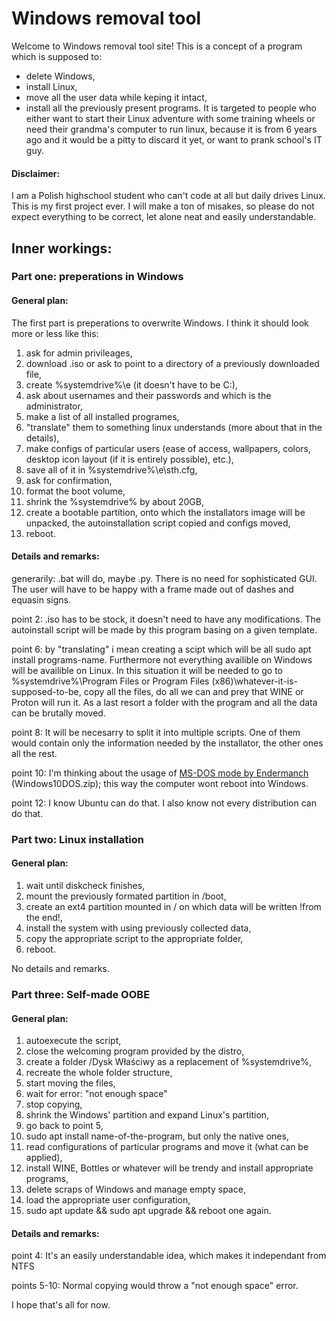 # Windows removal tool
Welcome to Windows removal tool site! This is a concept of a program which is supposed to:
- delete Windows,
- install Linux,
- move all the user data while keping it intact,
- install all the previously present programs.
It is targeted to people who either want to start their Linux adventure with some training wheels or need their grandma's computer to run linux, because it is from 6 years ago and it would be a pitty to discard it yet, or want to prank school's IT guy. 

#### Disclaimer:
I am a Polish highschool student who can't code at all but daily drives Linux. This is my first project ever. I will make a ton of misakes, so please do not expect everything to be correct, let alone neat and easily understandable. 

## Inner workings:

### Part one: preperations in Windows

#### General plan:

The first part is preperations to overwrite Windows. I think it should look more or less like this:
1. ask for admin privileages,
2. download .iso or ask to point to a directory of a previously downloaded file,
3. create %systemdrive%\e (it doesn't have to be C:\),
4. ask about usernames and their passwords and which is the administrator,
5. make a list of all installed programes,
6. "translate" them to something linux understands (more about that in the details),
7. make configs of particular users (ease of access, wallpapers, colors, desktop icon layout (if it is entirely possible), etc.),
8. save all of it in %systemdrive%\e\sth.cfg,
9. ask for confirmation,
10. format the boot volume,
11. shrink the %systemdrive% by about 20GB,
12. create a bootable partition, onto which the installators image will be unpacked, the autoinstallation script copied and configs moved,
13. reboot.

#### Details and remarks:

generarily: .bat will do, maybe .py. There is no need for sophisticated GUI. The user will have to be happy with a frame made out of dashes and equasin signs.

point 2: .iso has to be stock, it doesn't need to have any modifications. The autoinstall script will be made by this program basing on a given template.

point 6: by "translating" i mean creating a scipt which will be all sudo apt install programs-name. Furthermore not everything availible on Windows will be availible on Linux. In this situation it will be needed to go to %systemdrive%\Program Files or Program Files (x86)\whatever-it-is-supposed-to-be, copy all the files, do all we can and prey that WINE or Proton will run it. As a last resort a folder with the program and all the data can be brutally moved.

point 8: It will be necesarry to split it into multiple scripts. One of them would contain only the information needed by the installator, the other ones all the rest.

point 10: I'm thinking about the usage of [MS-DOS mode by Endermanch](https://dl.malwarewatch.org/multipurpose/) (Windows10DOS.zip); this way the computer wont reboot into Windows.

point 12: I know Ubuntu can do that. I also know not every distribution can do that.

### Part two: Linux installation

#### General plan:

1. wait until diskcheck finishes,
2. mount the previously formated partition in /boot,
3. create an ext4 partition mounted in / on which data will be written !from the end!,
4. install the system with using previously collected data, 
5. copy the appropriate script to the appropriate folder,
6. reboot.

No details and remarks.

### Part three: Self-made OOBE

#### General plan:

1. autoexecute the script,
2. close the welcoming program provided by the distro,
3. create a folder /Dysk Właściwy as a replacement of %systemdrive%,
4. recreate the whole folder structure,
5. start moving the files,
6. wait for error: "not enough space"
7. stop copying,
8. shrink the Windows' partition and expand Linux's partition,
9. go back to point 5,
10. sudo apt install name-of-the-program, but only the native ones,
11. read configurations of particular programs and move it (what can be applied),
12. install WINE, Bottles or whatever will be trendy and install appropriate programs,
13. delete scraps of Windows and manage empty space,
14. load the appropriate user configuration,
15. sudo apt update && sudo apt upgrade && reboot one again.

#### Details and remarks:

point 4: It's an easily understandable idea, which makes it independant from NTFS

points 5-10: Normal copying would throw a "not enough space" error.

I hope that's all for now.
